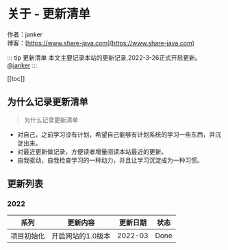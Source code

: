 # 关于 - 更新清单

作者：janker
<br/>博客：[https://www.share-java.com](https://www.share-java.com)

::: tip 更新清单
本文主要记录本站的更新记录,2022-3-26正式开启更新。 [@janker](https://www.github.com/janker0718)
:::

[[toc]]

## 为什么记录更新清单
> 为什么记录更新清单
- 对自己，之前学习没有计划，希望自己能够有计划系统的学习一些东西，并沉淀出来。
- 对最近更新做记录，方便读者增量阅读本站最近的更新。
- 自我驱动，自我检查学习的一种动力，并且让学习沉淀成为一种习惯。
## 更新列表

### 2022

|  系列   | 更新内容  | 更新日期 | 状态| 
|  ----  | ----  | ---- | ---- |
| 项目初始化| 开启网站的1.0版本 | 2022-03 |Done|